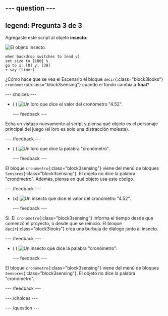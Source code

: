 --- question ---
---
legend: Pregunta 3 de 3
---

Agregaste este script al objeto **insecto**:

![El objeto insecto.](images/bug-sprite.png)

```blocks3
when backdrop switches to [end v]
set size to [100] % 
go to x: [0] y: [30] 
+ say (timer) 
```

¿Cómo hace que se vea el Escenario el bloque `decir`{:class="block3looks"} `cronómetro`{:class="block3sensing"} cuando el fondo cambia a **final**?

--- choices ---

- ( ) ![Un loro que dice el valor del cronómetro "4.52".](images/quiz_parrot_number.png)

  --- feedback ---

Echa un vistazo nuevamente al script y piensa qué objeto es el personaje principal del juego (el loro es solo una distracción molesta).

  --- /feedback ---

- ( ) ![Un loro que dice la palabra "cronómetro".](images/quiz_parrot_timer.png)

  --- feedback ---

El bloque `cronómetro`{:class="block3sensing"} viene del menú de bloques `Sensores`{:class="block3sensing"}. El objeto no dice la palabra "cronómetro". Además, piensa en qué objeto usa este código.

  --- /feedback ---

- (x) ![Un insecto que dice el valor del cronómetro "4.52".](images/quiz_bug_number.png)

  --- feedback ---

Sí. El `cronómetro`{:class="block3sensing"} informa el tiempo desde que comenzó el proyecto, o desde que se reinició. El bloque `decir`{:class="block3looks"} crea una burbuja de diálogo junto al insecto.

  --- /feedback ---

- ( ) ![Un insecto que dice la palabra "cronómetro".](images/quiz_bug_timer.png)

  --- feedback ---

El bloque `cronómetro`{:class="block3sensing"} viene del menú de bloques `Sensores`{:class="block3sensing"}. El objeto no dice la palabra "cronómetro".

  --- /feedback ---

--- /choices ---

--- /question ---





